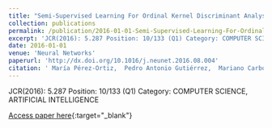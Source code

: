 ```yaml
---
title: "Semi-Supervised Learning For Ordinal Kernel Discriminant Analysis"
collection: publications
permalink: /publication/2016-01-01-Semi-Supervised-Learning-For-Ordinal-Kernel-Discriminant-Analysis
excerpt: 'JCR(2016): 5.287 Position: 10/133 (Q1) Category: COMPUTER SCIENCE, ARTIFICIAL INTELLIGENCE'
date: 2016-01-01
venue: 'Neural Networks'
paperurl: 'http://dx.doi.org/10.1016/j.neunet.2016.08.004'
citation: ' María Pérez-Ortiz,  Pedro Antonio Gutiérrez,  Mariano Carbonero-Ruz,  César Hervás-Martínez, &quot;Semi-Supervised Learning For Ordinal Kernel Discriminant Analysis.&quot; Neural Networks, Vol. 84, 2016, pp. 57--66.'
---
```

JCR(2016): 5.287 Position: 10/133 (Q1) Category: COMPUTER SCIENCE, ARTIFICIAL INTELLIGENCE

[Access paper here](http://dx.doi.org/10.1016/j.neunet.2016.08.004){:target="_blank"}
